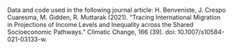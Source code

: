 Data and code used in the following journal article: H. Benveniste, J. Crespo Cuaresma, M. Gidden, R. Muttarak (2021). “Tracing International Migration in Projections of Income Levels and Inequality across the Shared Socioeconomic Pathways." Climatic Change, 166 (39). doi: 10.1007/s10584-021-03133-w.
